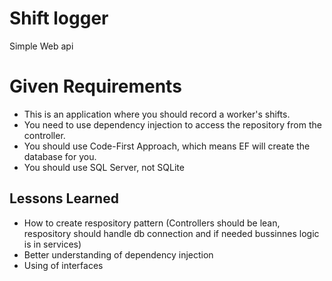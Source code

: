 
# Shift logger

Simple Web api 


# Given Requirements
- This is an application where you should record a worker's shifts.
- You need to use dependency injection to access the repository from the controller.
- You should use Code-First Approach, which means EF will create the database for you.
- You should use SQL Server, not SQLite
## Lessons Learned

- How to create respository pattern (Controllers should be lean, respository should handle db connection and if needed bussinnes logic is in services)
- Better understanding of dependency injection
- Using of interfaces
